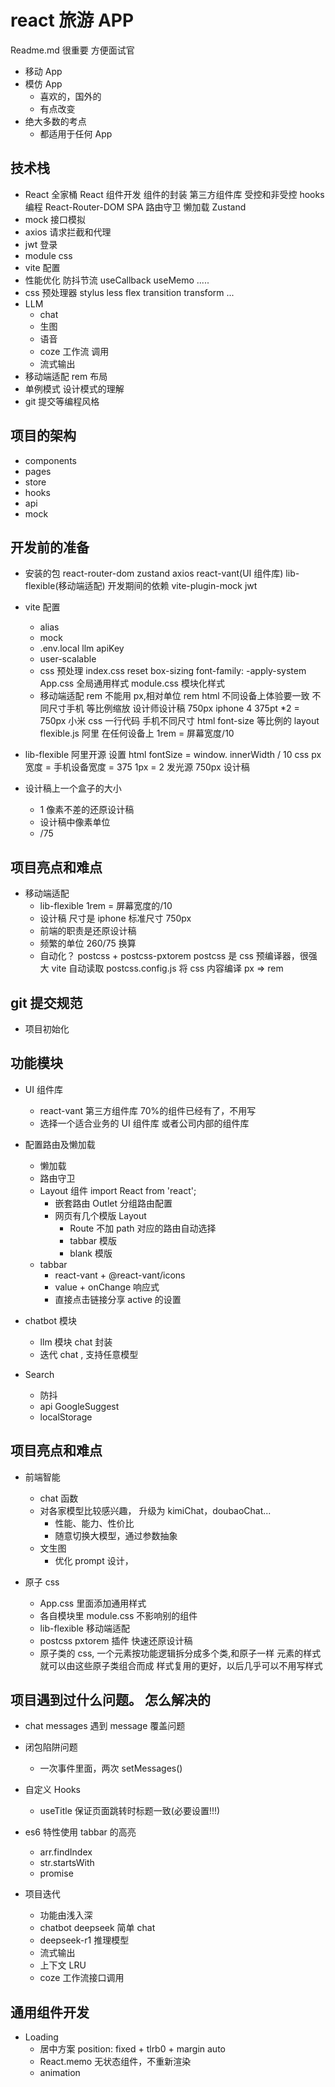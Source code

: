 # react 旅游 APP

Readme.md 很重要 方便面试官

- 移动 App
- 模仿 App
  - 喜欢的，国外的
  - 有点改变
- 绝大多数的考点
  - 都适用于任何 App

## 技术栈

- React 全家桶
  React 组件开发
  组件的封装
  第三方组件库
  受控和非受控
  hooks 编程
  React-Router-DOM
  SPA
  路由守卫
  懒加载
  Zustand
- mock 接口模拟
- axios 请求拦截和代理
- jwt 登录
- module css
- vite 配置
- 性能优化
  防抖节流
  useCallback useMemo .....
- css 预处理器 stylus less
  flex transition transform ...
- LLM
  - chat
  - 生图
  - 语音
  - coze 工作流 调用
  - 流式输出
- 移动端适配
  rem 布局
- 单例模式 设计模式的理解
- git 提交等编程风格

## 项目的架构

- components
- pages
- store
- hooks
- api
- mock

## 开发前的准备

- 安装的包
  react-router-dom zustand axios
  react-vant(UI 组件库) lib-flexible(移动端适配)
  开发期间的依赖
  vite-plugin-mock jwt
- vite 配置
  - alias
  - mock
  - .env.local
    llm apiKey
  - user-scalable
  - css 预处理
    index.css reset
    box-sizing font-family: -apply-system
    App.css 全局通用样式
    module.css 模块化样式
  - 移动端适配 rem
    不能用 px,相对单位 rem html
    不同设备上体验要一致
    不同尺寸手机 等比例缩放
    设计师设计稿 750px iphone 4 375pt \*2 = 750px
    小米
    css 一行代码 手机不同尺寸 html font-size 等比例的
    layout
    flexible.js 阿里 在任何设备上
    1rem = 屏幕宽度/10
- lib-flexible
  阿里开源
  设置 html fontSize = window.
  innerWidth / 10
  css px 宽度 = 手机设备宽度 = 375
  1px = 2 发光源
  750px 设计稿

- 设计稿上一个盒子的大小
  - 1 像素不差的还原设计稿
  - 设计稿中像素单位
  - /75

## 项目亮点和难点

- 移动端适配
  - lib-flexible 1rem = 屏幕宽度的/10
  - 设计稿 尺寸是 iphone 标准尺寸 750px
  - 前端的职责是还原设计稿
  - 频繁的单位 260/75 换算
  - 自动化？
    postcss + postcss-pxtorem
    postcss 是 css 预编译器，很强大
    vite 自动读取 postcss.config.js 将 css 内容编译
    px => rem

## git 提交规范

- 项目初始化

## 功能模块

- UI 组件库
  - react-vant 第三方组件库 70%的组件已经有了，不用写
  - 选择一个适合业务的 UI 组件库 或者公司内部的组件库
- 配置路由及懒加载

  - 懒加载
  - 路由守卫
  - Layout 组件 import React from 'react';
    - 嵌套路由 Outlet 分组路由配置
    - 网页有几个模版 Layout
      - Route 不加 path 对应的路由自动选择
      - tabbar 模版
      - blank 模版
  - tabbar
    - react-vant + @react-vant/icons
    - value + onChange 响应式
    - 直接点击链接分享 active 的设置

- chatbot 模块
  - llm 模块 chat 封装
  - 迭代 chat , 支持任意模型
- Search
  - 防抖
  - api
    GoogleSuggest
  - localStorage

## 项目亮点和难点

- 前端智能

  - chat 函数
  - 对各家模型比较感兴趣， 升级为 kimiChat，doubaoChat...
    - 性能、能力、性价比
    - 随意切换大模型，通过参数抽象
  - 文生图
    - 优化 prompt 设计，

- 原子 css

  - App.css 里面添加通用样式
  - 各自模块里 module.css 不影响别的组件
  - lib-flexible 移动端适配
  - postcss pxtorem 插件 快速还原设计稿
  - 原子类的 css, 一个元素按功能逻辑拆分成多个类,和原子一样
    元素的样式就可以由这些原子类组合而成
    样式复用的更好，以后几乎可以不用写样式

## 项目遇到过什么问题。 怎么解决的

- chat messages 遇到 message 覆盖问题
- 闭包陷阱问题

  - 一次事件里面，两次 setMessages()

- 自定义 Hooks

  - useTitle 保证页面跳转时标题一致(必要设置!!!)

- es6 特性使用
  tabbar 的高亮

  - arr.findIndex
  - str.startsWith
  - promise

- 项目迭代
  - 功能由浅入深
  - chatbot deepseek 简单 chat
  - deepseek-r1 推理模型
  - 流式输出
  - 上下文 LRU
  - coze 工作流接口调用

## 通用组件开发

- Loading
  - 居中方案
    position: fixed + tlrb0 + margin auto
  - React.memo 无状态组件，不重新渲染
  - animation
